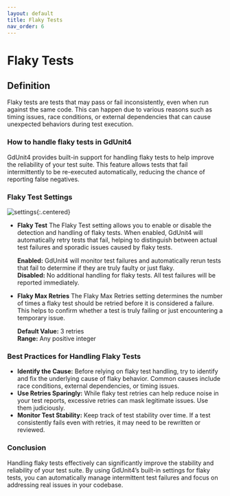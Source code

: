```yaml
---
layout: default
title: Flaky Tests
nav_order: 6
---
```


# Flaky Tests

## Definition

Flaky tests are tests that may pass or fail inconsistently, even when run against the same code. This can happen due to various reasons such as timing issues,
race conditions, or external dependencies that can cause unexpected behaviors during test execution.

### How to handle flaky tests in GdUnit4

GdUnit4 provides built-in support for handling flaky tests to help improve the reliability of your test suite.
This feature allows tests that fail intermittently to be re-executed automatically, reducing the chance of reporting false negatives.

### Flaky Test Settings

![settings]({{site.baseurl}}/assets/images/settings/flaky-test-settings.png){:.centered}

* **Flaky Test**
    The Flaky Test setting allows you to enable or disable the detection and handling of flaky tests.
    When enabled, GdUnit4 will automatically retry tests that fail,
    helping to distinguish between actual test failures and sporadic issues caused by flaky tests.

    **Enabled:**
        GdUnit4 will monitor test failures and automatically rerun tests that fail to determine if they are truly faulty or just flaky.<br>
    **Disabled:**
        No additional handling for flaky tests. All test failures will be reported immediately.

* **Flaky Max Retries**
    The Flaky Max Retries setting determines the number of times a flaky test should be retried before it is considered a failure.
    This helps to confirm whether a test is truly failing or just encountering a temporary issue.

    **Default Value:** 3 retries<br>
    **Range:** Any positive integer

### Best Practices for Handling Flaky Tests

* **Identify the Cause:**
    Before relying on flaky test handling, try to identify and fix the underlying cause of flaky behavior.
    Common causes include race conditions, external dependencies, or timing issues.
* **Use Retries Sparingly:**
    While flaky test retries can help reduce noise in your test reports, excessive retries can mask legitimate issues. Use them judiciously.
* **Monitor Test Stability:**
    Keep track of test stability over time. If a test consistently fails even with retries, it may need to be rewritten or reviewed.

### Conclusion

Handling flaky tests effectively can significantly improve the stability and reliability of your test suite.
By using GdUnit4’s built-in settings for flaky tests, you can automatically manage intermittent test failures and focus on addressing real issues in your codebase.
